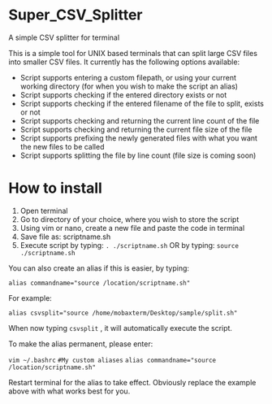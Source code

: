 # Super_CSV_Splitter
A simple CSV splitter for terminal

This is a simple tool for UNIX based terminals that can split large CSV files into smaller CSV files.
It currently has the following options available:

* Script supports entering a custom filepath, or using your current working directory (for when you wish to make the script an alias)
* Script supports checking if the entered directory exists or not
* Script supports checking if the entered filename of the file to split, exists or not
* Script supports checking and returning the current line count of the file
* Script supports checking and returning the current file size of the file
* Script supports prefixing the newly generated files with what you want the new files to be called
* Script supports splitting the file by line count (file size is coming soon)

# How to install

1. Open terminal
2. Go to directory of your choice, where you wish to store the script
3. Using vim or nano, create a new file and paste the code in terminal
4. Save file as: scriptname.sh
5. Execute script by typing: ```. ./scriptname.sh```  OR  by typing: ```source ./scriptname.sh```

You can also create an alias if this is easier, by typing:

```alias commandname="source /location/scriptname.sh"```

For example:

```alias csvsplit="source /home/mobaxterm/Desktop/sample/split.sh"```

When now typing ```csvsplit``` , it will automatically execute the script.

To make the alias permanent, please enter:

```vim ~/.bashrc```
```#My custom aliases```
```alias commandname="source /location/scriptname.sh"```

Restart terminal for the alias to take effect. Obviously replace the example above with what works best for you.
